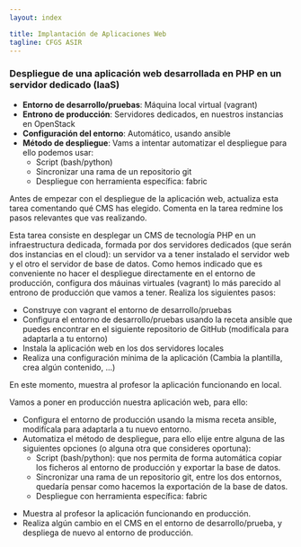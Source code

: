 ```yaml
---
layout: index

title: Implantación de Aplicaciones Web
tagline: CFGS ASIR
---
```


### Despliegue de una aplicación web desarrollada en PHP en un servidor dedicado (IaaS)

<div class='nota' markdown='1'>

* **Entorno de desarrollo/pruebas**: Máquina local virtual (vagrant)
* **Entrono de producción**: Servidores dedicados, en nuestros instancias en OpenStack
* **Configuración del entorno**: Automático, usando ansible
* **Método de despliegue**: Vams a intentar automatizar el despliegue para ello podemos usar:
	* Script (bash/python)
	* Sincronizar una rama de un repositorio git
	* Despliegue con herramienta específica: fabric
</div>

<div class='ejercicios' markdown='1'>
Antes de empezar con el despliegue de la aplicación web, actualiza esta tarea comentando qué CMS has elegido. Comenta en la tarea redmine los pasos relevantes que vas realizando.
</div>

Esta tarea consiste en desplegar un CMS de tecnología PHP en un infraestructura dedicada, formada por dos servidores dedicados (que serán dos instancias en el cloud): un servidor va a tener instalado el servidor web y el otro el servidor de base de datos. Como hemos indicado que es conveniente no hacer el despliegue directamente en el entorno de producción, configura dos máuinas virtuales (vagrant) lo más parecido al entrono de producción que vamos a tener. Realiza los siguientes pasos:

* Construye con vagrant el entorno de desarrollo/pruebas
* Configura el entorno de desarrollo/pruebas usando la receta ansible que puedes encontrar en el siguiente repositorio de GitHub (modifícala para adaptarla a tu entorno)
* Instala la aplicación web en los dos servidores locales
* Realiza una configuración mínima de la aplicación (Cambia la plantilla, crea algún contenido, ...)

<div class='ejercicios' markdown='1'>
En este momento, muestra al profesor la aplicación funcionando en local.
</div>

Vamos a poner en producción nuestra aplicación web, para ello:

* Configura el entorno de producción usando la misma receta ansible, modifícala para adaptarla a tu nuevo entorno.
* Automatiza el método de despliegue, para ello elije entre alguna de las siguientes opciones (o alguna otra que consideres oportuna):
	* Script (bash/python): que nos permita de forma automática copiar los ficheros al entorno de producción y exportar la base de datos.
	* Sincronizar una rama de un repositorio git, entre los dos entornos, quedaría pensar como hacemos la exportación de la base de datos.
	* Despliegue con herramienta específica: fabric


<div class='ejercicios' markdown='1'>

* Muestra al profesor la aplicación funcionando en producción.
* Realiza algún cambio en el CMS en el entorno de desarrollo/prueba, y despliega de nuevo al entorno de producción.
</div>
